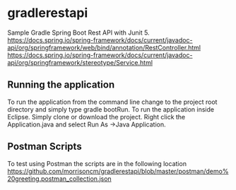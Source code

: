 # gradlerestapi
Sample Gradle Spring Boot Rest API with Junit 5. 
<https://docs.spring.io/spring-framework/docs/current/javadoc-api/org/springframework/web/bind/annotation/RestController.html>  
<https://docs.spring.io/spring-framework/docs/current/javadoc-api/org/springframework/stereotype/Service.html>  

## Running the application
To run the application from the command line change to  the project root directory and simply type gradle bootRun.
To run the application inside Eclipse.
Simply clone or download the project. 
Right click the Application.java  and select Run As ->Java Application.

## Postman Scripts
To test using Postman the scripts are in the following location <https://github.com/morrisoncm/gradlerestapi/blob/master/postman/demo%20greeting.postman_collection.json>
